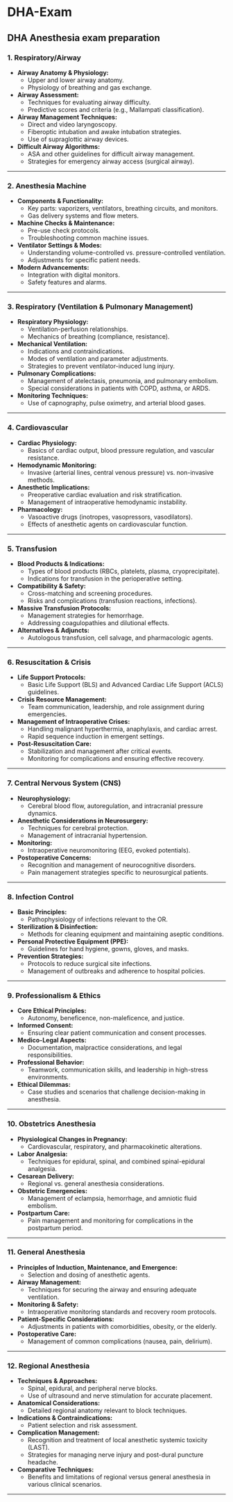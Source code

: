 # DHA-Exam
DHA Anesthesia exam preparation
---

### 1. Respiratory/Airway
- **Airway Anatomy & Physiology:**
  - Upper and lower airway anatomy.
  - Physiology of breathing and gas exchange.
- **Airway Assessment:**
  - Techniques for evaluating airway difficulty.
  - Predictive scores and criteria (e.g., Mallampati classification).
- **Airway Management Techniques:**
  - Direct and video laryngoscopy.
  - Fiberoptic intubation and awake intubation strategies.
  - Use of supraglottic airway devices.
- **Difficult Airway Algorithms:**
  - ASA and other guidelines for difficult airway management.
  - Strategies for emergency airway access (surgical airway).

---

### 2. Anesthesia Machine
- **Components & Functionality:**
  - Key parts: vaporizers, ventilators, breathing circuits, and monitors.
  - Gas delivery systems and flow meters.
- **Machine Checks & Maintenance:**
  - Pre-use check protocols.
  - Troubleshooting common machine issues.
- **Ventilator Settings & Modes:**
  - Understanding volume-controlled vs. pressure-controlled ventilation.
  - Adjustments for specific patient needs.
- **Modern Advancements:**
  - Integration with digital monitors.
  - Safety features and alarms.

---

### 3. Respiratory (Ventilation & Pulmonary Management)
- **Respiratory Physiology:**
  - Ventilation-perfusion relationships.
  - Mechanics of breathing (compliance, resistance).
- **Mechanical Ventilation:**
  - Indications and contraindications.
  - Modes of ventilation and parameter adjustments.
  - Strategies to prevent ventilator-induced lung injury.
- **Pulmonary Complications:**
  - Management of atelectasis, pneumonia, and pulmonary embolism.
  - Special considerations in patients with COPD, asthma, or ARDS.
- **Monitoring Techniques:**
  - Use of capnography, pulse oximetry, and arterial blood gases.

---

### 4. Cardiovascular
- **Cardiac Physiology:**
  - Basics of cardiac output, blood pressure regulation, and vascular resistance.
- **Hemodynamic Monitoring:**
  - Invasive (arterial lines, central venous pressure) vs. non-invasive methods.
- **Anesthetic Implications:**
  - Preoperative cardiac evaluation and risk stratification.
  - Management of intraoperative hemodynamic instability.
- **Pharmacology:**
  - Vasoactive drugs (inotropes, vasopressors, vasodilators).
  - Effects of anesthetic agents on cardiovascular function.

---

### 5. Transfusion
- **Blood Products & Indications:**
  - Types of blood products (RBCs, platelets, plasma, cryoprecipitate).
  - Indications for transfusion in the perioperative setting.
- **Compatibility & Safety:**
  - Cross-matching and screening procedures.
  - Risks and complications (transfusion reactions, infections).
- **Massive Transfusion Protocols:**
  - Management strategies for hemorrhage.
  - Addressing coagulopathies and dilutional effects.
- **Alternatives & Adjuncts:**
  - Autologous transfusion, cell salvage, and pharmacologic agents.

---

### 6. Resuscitation & Crisis
- **Life Support Protocols:**
  - Basic Life Support (BLS) and Advanced Cardiac Life Support (ACLS) guidelines.
- **Crisis Resource Management:**
  - Team communication, leadership, and role assignment during emergencies.
- **Management of Intraoperative Crises:**
  - Handling malignant hyperthermia, anaphylaxis, and cardiac arrest.
  - Rapid sequence induction in emergent settings.
- **Post-Resuscitation Care:**
  - Stabilization and management after critical events.
  - Monitoring for complications and ensuring effective recovery.

---

### 7. Central Nervous System (CNS)
- **Neurophysiology:**
  - Cerebral blood flow, autoregulation, and intracranial pressure dynamics.
- **Anesthetic Considerations in Neurosurgery:**
  - Techniques for cerebral protection.
  - Management of intracranial hypertension.
- **Monitoring:**
  - Intraoperative neuromonitoring (EEG, evoked potentials).
- **Postoperative Concerns:**
  - Recognition and management of neurocognitive disorders.
  - Pain management strategies specific to neurosurgical patients.

---

### 8. Infection Control
- **Basic Principles:**
  - Pathophysiology of infections relevant to the OR.
- **Sterilization & Disinfection:**
  - Methods for cleaning equipment and maintaining aseptic conditions.
- **Personal Protective Equipment (PPE):**
  - Guidelines for hand hygiene, gowns, gloves, and masks.
- **Prevention Strategies:**
  - Protocols to reduce surgical site infections.
  - Management of outbreaks and adherence to hospital policies.

---

### 9. Professionalism & Ethics
- **Core Ethical Principles:**
  - Autonomy, beneficence, non-maleficence, and justice.
- **Informed Consent:**
  - Ensuring clear patient communication and consent processes.
- **Medico-Legal Aspects:**
  - Documentation, malpractice considerations, and legal responsibilities.
- **Professional Behavior:**
  - Teamwork, communication skills, and leadership in high-stress environments.
- **Ethical Dilemmas:**
  - Case studies and scenarios that challenge decision-making in anesthesia.

---

### 10. Obstetrics Anesthesia
- **Physiological Changes in Pregnancy:**
  - Cardiovascular, respiratory, and pharmacokinetic alterations.
- **Labor Analgesia:**
  - Techniques for epidural, spinal, and combined spinal-epidural analgesia.
- **Cesarean Delivery:**
  - Regional vs. general anesthesia considerations.
- **Obstetric Emergencies:**
  - Management of eclampsia, hemorrhage, and amniotic fluid embolism.
- **Postpartum Care:**
  - Pain management and monitoring for complications in the postpartum period.

---

### 11. General Anesthesia
- **Principles of Induction, Maintenance, and Emergence:**
  - Selection and dosing of anesthetic agents.
- **Airway Management:**
  - Techniques for securing the airway and ensuring adequate ventilation.
- **Monitoring & Safety:**
  - Intraoperative monitoring standards and recovery room protocols.
- **Patient-Specific Considerations:**
  - Adjustments in patients with comorbidities, obesity, or the elderly.
- **Postoperative Care:**
  - Management of common complications (nausea, pain, delirium).

---

### 12. Regional Anesthesia
- **Techniques & Approaches:**
  - Spinal, epidural, and peripheral nerve blocks.
  - Use of ultrasound and nerve stimulation for accurate placement.
- **Anatomical Considerations:**
  - Detailed regional anatomy relevant to block techniques.
- **Indications & Contraindications:**
  - Patient selection and risk assessment.
- **Complication Management:**
  - Recognition and treatment of local anesthetic systemic toxicity (LAST).
  - Strategies for managing nerve injury and post-dural puncture headache.
- **Comparative Techniques:**
  - Benefits and limitations of regional versus general anesthesia in various clinical scenarios.

---

